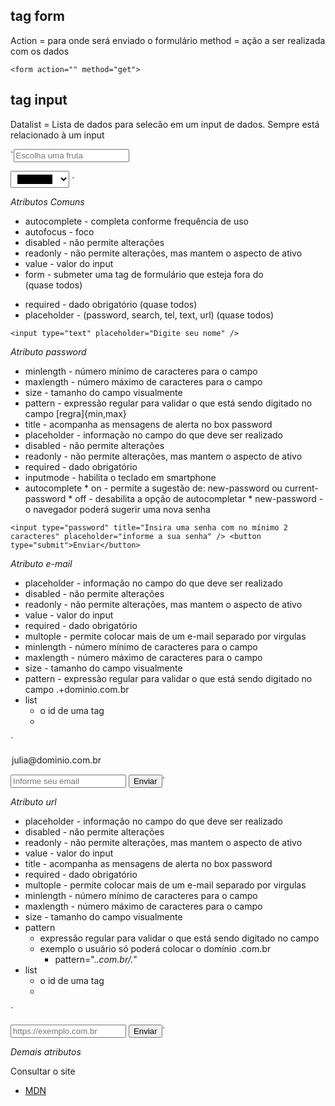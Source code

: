 ## tag form

Action = para onde será enviado o formulário
method = ação a ser realizada com os dados

`<form action="" method="get">`

## tag input

Datalist = Lista de dados para selecão em um input de dados. Sempre está relacionado à um input

`<input type="text" list="fruitsdata" placeholder="Escolha uma fruta" />

<datalist id="fruitsdata">
<option>Maçã</option>
<option>Banana</option>
<option>Uva</option>
<option>Melância</option>
<option>Laranja</option>
</datalist>

<input type="color" list="colordata" placeholder="Escolha uma cor" />

<datalist id="colordata">
<option>#ff0000</option>
<option>#00ff00</option>
<option>#0000ff</option>
</datalist>`

*Atributos Comuns*

- autocomplete - completa conforme frequência de uso
- autofocus - foco
- disabled - não permite alterações
- readonly - não permite alterações, mas mantem o aspecto de ativo
- value - valor do input
- form - submeter uma tag de formulário que esteja fora do <form> (quase todos)
- required - dado obrigatório (quase todos)
- placeholder - (password, search, tel, text, url) (quase todos)
     
`<input type="text" placeholder="Digite seu nome" />`

*Atributo password*

- minlength - número mínimo de caracteres para o campo
- maxlength - número máximo de caracteres para o campo
- size - tamanho do campo visualmente
- pattern - expressão regular para validar o que está sendo digitado no campo [regra]{min,max}
- title - acompanha as mensagens de alerta no box password
- placeholder - informação no campo do que deve ser realizado
- disabled - não permite alterações
- readonly - não permite alterações, mas mantem o aspecto de ativo
- required - dado obrigatório
- inputmode - habilita o teclado em smartphone
- autocomplete 
      * on - permite a sugestão de: new-password ou current-password
      * off - desabilita a opção de autocompletar
      * new-password - o navegador poderá sugerir uma nova senha

`<input
    type="password"
    title="Insira uma senha com no mínimo 2 caracteres"
    placeholder="informe a sua senha"
/>
<button type="submit">Enviar</button>`

*Atributo e-mail*

- placeholder - informação no campo do que deve ser realizado
- disabled - não permite alterações
- readonly - não permite alterações, mas mantem o aspecto de ativo
- value - valor do input
- required - dado obrigatório
- multople - permite colocar mais de um e-mail separado por virgulas
- minlength - número mínimo de caracteres para o campo
- maxlength - número máximo de caracteres para o campo
- size - tamanho do campo visualmente
- pattern - expressão regular para validar o que está sendo digitado no campo .+dominio\.com\.br
- list 
  * o id de uma tag <datalist> que está no mesmo documento
  * <datalist> irá conter uma lista de valores pré definidos a fim de sugerir ao usuário, quais valores estão disponíveis
        * os valores do <datalist> que não forem compatíveis com o campo, não serão apresentados como sugestão.

`<datalist id="emailList">
  <option>julia@dominio.com.br</option>
</datalist>

<input
type="email"
placeholder="Informe seu email"
pattern=".+dominio\.com\.br"
title="Apenas e-mails dominio.com.br serão aceitos"
list="emailList"
/>
<button type="submit">Enviar</button>`

*Atributo url*

- placeholder - informação no campo do que deve ser realizado
- disabled - não permite alterações
- readonly - não permite alterações, mas mantem o aspecto de ativo
- value - valor do input
- title - acompanha as mensagens de alerta no box password
- required - dado obrigatório
- multople - permite colocar mais de um e-mail separado por virgulas
- minlength - número mínimo de caracteres para o campo
- maxlength - número máximo de caracteres para o campo
- size - tamanho do campo visualmente
- pattern 
  * expressão regular para validar o que está sendo digitado no campo
  * exemplo o usuário só poderá colocar o domínio .com.br
    * pattern=".*\.com\.br\/.*" 
- list 
  * o id de uma tag <datalist> que está no mesmo documento
  * <datalist> irá conter uma lista de valores pré definidos a fim de sugerir ao usuário, quais valores estão disponíveis
        * os valores do <datalist> que não forem compatíveis com o campo, não serão apresentados como sugestão.

`<datalist id="urlList">
        <option>https://exemplo.com.br</option>
      </datalist>

<input
  type="url"
  placeholder="https://exemplo.com.br"
  pattern=".*\.com\.br\/.*"
  title="Somente domínios .com.br serão aceitos"
  required
  list="urlList"
/>
<button type="submit">Enviar</button>`

*Demais atributos*

Consultar o site

- [MDN](https://developer.mozilla.org/pt-BR/docs/Web/HTML/Element/Input#exemplos)